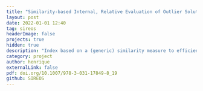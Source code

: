 ```yaml
---
title: "Similarity-based Internal, Relative Evaluation of Outlier Solutions (SIREOS)"
layout: post
date: 2022-01-01 12:40
tag: sireos
headerImage: false
projects: true
hidden: true
description: "Index based on a (generic) similarity measure to efficiently evaluate candidate outlier detection solutions in a completely unsupervised way."
category: project
author: henrique
externalLink: false
pdf: doi.org/10.1007/978-3-031-17849-8_19
github: SIREOS
---
```

